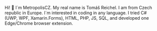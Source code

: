 <!-- 
- 👋 Hi, I’m @MetropolisCZ
- 👀 I’m interested in ...
- 🌱 I’m currently learning ...
- 💞️ I’m looking to collaborate on ...
- 📫 How to reach me ...
-->

Hi! 👋 I´m MetropolisCZ. My real name is Tomáš Reichel. I am from Czech republic in Europe. 
I´m interested in coding in any language. I tried C# (UWP, WPF, Xamarin.Forms), HTML, PHP, JS, SQL, and developed one Edge/Chrome browser extension.

<!---
MetropolisCZ/MetropolisCZ is a ✨ special ✨ repository because its `README.md` (this file) appears on your GitHub profile.
You can click the Preview link to take a look at your changes.
--->
